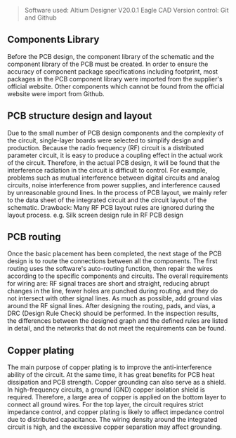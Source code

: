 > Software used: Altium Designer V20.0.1 Eagle CAD
> Version control: Git and Github


## Components Library
Before the PCB design, the component library of the schematic and the component library of the PCB must be created. In order to ensure the accuracy of component package specifications including footprint, most packages in the PCB component library were imported from the supplier's official website. Other components which cannot be found from the official website were import from Github. 

## PCB structure design and layout
Due to the small number of PCB design components and the complexity of the circuit, single-layer boards were selected to simplify design and production.
Because the radio frequency (RF) circuit is a distributed parameter circuit, it is easy to produce a coupling effect in the actual work of the circuit. Therefore, in the actual PCB design, it will be found that the interference radiation in the circuit is difficult to control.
For example, problems such as mutual interference between digital circuits and analog circuits, noise interference from power supplies, and interference caused by unreasonable ground lines. 
In the process of PCB layout, we mainly refer to the data sheet of the integrated circuit and the circuit layout of the schematic.
Drawback: Many RF PCB layout rules are ignored during the layout process.
e.g. Silk screen design rule in RF PCB design 

## PCB routing
Once the basic placement has been completed, the next stage of the PCB design is to route the connections between all the components. The first routing uses the software's auto-routing function, then repair the wires according to the specific components and circuits.
The overall requirements for wiring are: RF signal traces are short and straight, reducing abrupt changes in the line, fewer holes are punched during routing, and they do not intersect with other signal lines. As much as possible, add ground vias around the RF signal lines.
After designing the routing, pads, and vias, a DRC (Design Rule Check) should be performed. In the inspection results, the differences between the designed graph and the defined rules are listed in detail, and the networks that do not meet the requirements can be found.

## Copper plating
The main purpose of copper plating is to improve the anti-interference ability of the circuit. At the same time, it has great benefits for PCB heat dissipation and PCB strength. Copper grounding can also serve as a shield.
In high-frequency circuits, a ground (GND) copper isolation shield is required. Therefore, a large area of copper is applied on the bottom layer to connect all ground wires. For the top layer, the circuit requires strict impedance control, and copper plating is likely to affect impedance control due to distributed capacitance. The wiring density around the integrated circuit is high, and the excessive copper separation may affect grounding.
